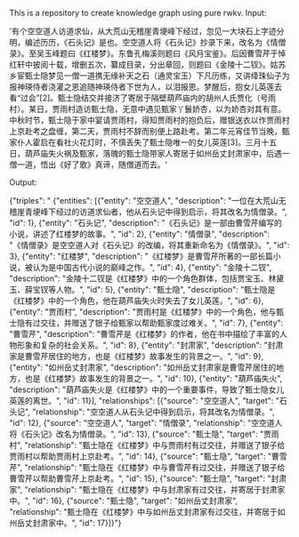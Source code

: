 This is a repository to create knowledge graph using pure rwkv.
Input:

'有个空空道人访道求仙，从大荒山无稽崖青埂峰下经过，忽见一大块石上字迹分明，编述历历，《石头记》是也。空空道人将《石头记》抄录下来，改名为《情僧录》。至吴玉峰题曰《红楼梦》。东鲁孔梅溪则题曰《风月宝鉴》。后因曹雪芹于悼红轩中披阅十载，增删五次，纂成目录，分出章回，则题曰《金陵十二钗》。姑苏乡宦甄士隐梦见一僧一道携无缘补天之石（通灵宝玉）下凡历练，又讲绛珠仙子为报神瑛侍者浇灌之恩追随神瑛侍者下世为人，以泪报恩。梦醒后，抱女儿英莲去看“过会”[2]。甄士隐结交并接济了寄居于隔壁葫芦庙内的胡州人氏贾化（号雨村）。某日，贾雨村造访甄士隐，无意中遇见甄家丫鬟娇杏，以为娇杏对其有意。中秋时节，甄士隐于家中宴请贾雨村，得知贾雨村的抱负后，赠银送衣以作贾雨村上京赴考之盘缠，第二天，贾雨村不辞而别便上路赴考。第二年元宵佳节当晚，甄家仆人霍启在看社火花灯时，不慎丢失了甄士隐唯一的女儿英莲[3]。三月十五日，葫芦庙失火祸及甄家，落魄的甄士隐带家人寄居于如州岳丈封肃家中，后遇一僧一道，悟出《好了歌》真谛，随僧道而去。'

Output:

{"triples": " {\"entities\": [{\"entity\": \"空空道人\", \"description\": \"一位在大荒山无稽崖青埂峰下经过的访道求仙者，他从石头记中得到启示，将其改名为情僧录。\", \"id\": 1}, {\"entity\": \"石头记\", \"description\": \"《石头记》是一部由曹雪芹编写的小说，讲述了红楼梦的故事。\", \"id\": 2}, {\"entity\": \"情僧录\", \"description\": \"《情僧录》是空空道人对《石头记》的改编，将其重新命名为《情僧录》。\", \"id\": 3}, {\"entity\": \"红楼梦\", \"description\": \"《红楼梦》是曹雪芹所著的一部长篇小说，被认为是中国古代小说的巅峰之作。\", \"id\": 4}, {\"entity\": \"金陵十二钗\", \"description\": \"金陵十二钗是《红楼梦》中的一个角色群体，包括贾宝玉、林黛玉、薛宝钗等人物。\", \"id\": 5}, {\"entity\": \"甄士隐\", \"description\": \"甄士隐是《红楼梦》中的一个角色，他在葫芦庙失火时失去了女儿英莲。\", \"id\": 6}, {\"entity\": \"贾雨村\", \"description\": \"贾雨村是《红楼梦》中的一个角色，他与甄士隐有过交往，并赠送了银子给甄家以帮助甄家度过难关。\", \"id\": 7}, {\"entity\": \"曹雪芹\", \"description\": \"曹雪芹是《红楼梦》的作者，他在书中描绘了丰富的人物形象和复杂的社会关系。\", \"id\": 8}, {\"entity\": \"封肃家\", \"description\": \"封肃家是曹雪芹居住的地方，也是《红楼梦》故事发生的背景之一。\", \"id\": 9}, {\"entity\": \"如州岳丈封肃家\", \"description\": \"如州岳丈封肃家是曹雪芹居住的地方，也是《红楼梦》故事发生的背景之一。\", \"id\": 10}, {\"entity\": \"葫芦庙失火\", \"description\": \"葫芦庙失火是《红楼梦》中的一个重要事件，导致了甄士隐女儿英莲的离世。\", \"id\": 11}], \"relationships\": [{\"source\": \"空空道人\", \"target\": \"石头记\", \"relationship\": \"空空道人从石头记中得到启示，将其改名为情僧录。\", \"id\": 12}, {\"source\": \"空空道人\", \"target\": \"情僧录\", \"relationship\": \"空空道人将《石头记》改名为情僧录。\", \"id\": 13}, {\"source\": \"甄士隐\", \"target\": \"贾雨村\", \"relationship\": \"甄士隐在《红楼梦》中与贾雨村有过交往，并赠送了银子给贾雨村以帮助贾雨村上京赴考。\", \"id\": 14}, {\"source\": \"甄士隐\", \"target\": \"曹雪芹\", \"relationship\": \"甄士隐在《红楼梦》中与曹雪芹有过交往，并赠送了银子给曹雪芹以帮助曹雪芹上京赴考。\", \"id\": 15}, {\"source\": \"甄士隐\", \"target\": \"封肃家\", \"relationship\": \"甄士隐在《红楼梦》中与封肃家有过交往，并寄居于封肃家中。\", \"id\": 16}, {\"source\": \"甄士隐\", \"target\": \"如州岳丈封肃家\", \"relationship\": \"甄士隐在《红楼梦》中与如州岳丈封肃家有过交往，并寄居于如州岳丈封肃家中。\", \"id\": 17}]}"}
